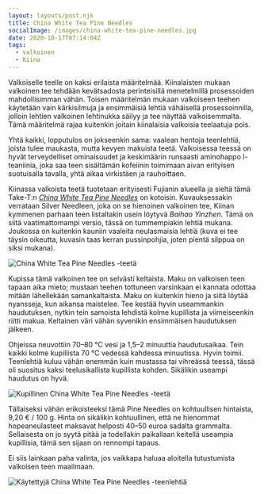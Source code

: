```yaml
---
layout: layouts/post.njk
title: China White Tea Pine Needles
socialImage: /images/china-white-tea-pine-needles.jpg
date: 2020-10-17T07:14:04Z
tags:
  - valkoinen
  - Kiina
---
```

Valkoiselle teelle on kaksi erilaista määritelmää. Kiinalaisten mukaan valkoinen tee tehdään kevätsadosta perinteisillä menetelmillä prosessoiden mahdollisimman vähän. Toisen määritelmän mukaan valkoiseen teehen käytetään vain kärkisilmuja ja ensimmäisiä lehtiä vähäisellä prosessoinnilla, jolloin lehtien valkoinen lehtinukka säilyy ja tee näyttää valkoisemmalta. Tämä määritelmä rajaa kuitenkin joitain kiinalaisia valkoisia teelaatuja pois.

Yhtä kaikki, lopputulos on jokseenkin sama: vaalean hentoja teenlehtiä, joista tulee maukasta, mutta kevyen makuista teetä. Valkoisessa teessä on hyvät terveydelliset ominaisuudet ja keskimäärin runsaasti aminohappo l-teaniinia, joka saa teen sisältämän kofeiinin toimimaan aivan erityisen suotuisalla tavalla, yhtä aikaa virkistäen ja rauhoittaen.

Kiinassa valkoista teetä tuotetaan erityisesti Fujianin alueella ja sieltä tämä Take-T:n *[China White Tea Pine Needles](https://take-t.fi/products/china-white-tea-pine-needles)* on kotoisin. Kuvauksessakin verrataan Silver Needleen, joka on se hienoinen valkoinen tee, Kiinan kymmenen parhaan teen listaltakin usein löytyvä *Baihao Yinzhen*. Tämä on siitä vaatimattomampi versio, tässä on tummempiakin lehtiä mukana. Joukossa on kuitenkin kauniin vaaleita neulasmaisia lehtiä (kuva ei tee täysin oikeutta, kuvasin taas kerran pussinpohjia, joten pientä silppua on siksi mukana).

![China White Tea Pine Needles -teetä](/images/china-white-tea-pine-needles.jpg)

Kupissa tämä valkoinen tee on selvästi keltaista. Maku on valkoisen teen tapaan aika mieto; mustaan teehen tottuneen varsinkaan ei kannata odottaa mitään lähellekään samankaltaista. Maku on kuitenkin hieno ja siitä löytää nyansseja, kun aikansa maistelee. Tee kestää hyvin useammankin haudutuksen, nytkin tein samoista lehdistä kolme kupillista ja viimeiseenkin riitti makua. Keltainen väri vähän syvenikin ensimmäisen haudutuksen jälkeen.

Ohjeissa neuvottiin 70–80 °C vesi ja 1,5–2 minuuttia haudutusaikaa. Tein kaikki kolme kupillista 70 °C vedessä kahdessa minuutissa. Hyvin toimii. Teenlehtiä kuluu vähän enemmän kuin mustassa tai vihreässä teessä, tässä oli suositus kaksi teelusikallista kupillista kohden. Sikälikin useampi haudutus on hyvä.

![Kupillinen China White Tea Pine Needles -teetä](/images/china-white-tea-pine-needles-kuppi.jpg)

Tällaiseksi vähän erikoisteeksi tämä Pine Needles on kohtuullisen hintaista, 9,20 € / 100 g. Hinta on sikälikin kohtuullinen, että ne hienommat hopeaneulasteet maksavat helposti 40–50 euroa sadalta grammalta. Sellaisesta on jo syytä pitää ja todellakin paikallaan keitellä useampia kupillisia, tämä sen sijaan on rennompi tapaus.

Ei siis lainkaan paha valinta, jos vaikkapa haluaa aloitella tutustumista valkoisen teen maailmaan.

![Käytettyjä China White Tea Pine Needles -teenlehtiä](/images/china-white-tea-pine-needles-lehdet.jpg)
